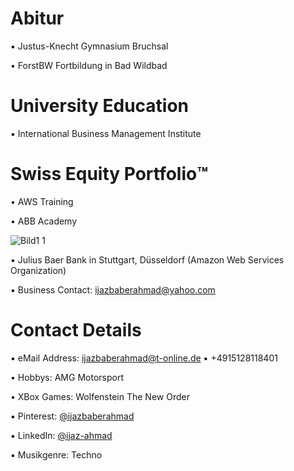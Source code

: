 # Abitur

▪︎ Justus-Knecht Gymnasium Bruchsal

• ForstBW Fortbildung in Bad Wildbad

# University Education

▪︎ International Business Management Institute

# Swiss Equity Portfolio™️

• AWS Training

• ABB Academy

![Bild1 1](https://user-images.githubusercontent.com/95079463/173062915-61d28cb7-3aa7-4236-8c58-55eb180333d0.png)

▪ Julius Baer Bank in Stuttgart, Düsseldorf (Amazon Web Services Organization)

▪︎ Business Contact: ijazbaberahmad@yahoo.com 

# Contact Details 

▪︎ eMail Address: ijazbaberahmad@t-online.de ▪︎ +4915128118401 

• Hobbys: AMG Motorsport

• XBox Games: Wolfenstein The New Order

▪︎ Pinterest: [@ijazbaberahmad](https://www.pinterest.de/ijazbaberahmad/)

▪︎ LinkedIn: [@ijaz-ahmad](https://www.linkedin.com/in/ijaz-ahmad-69677b13a/)

▪︎ Musikgenre: Techno



